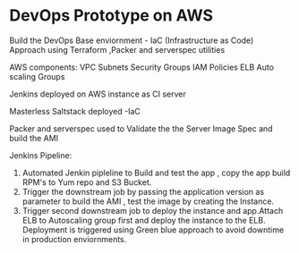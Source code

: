 # DevOps Prototype on AWS 

Build the DevOps Base enviornment - IaC (Infrastructure as Code) Approach using Terraform ,Packer and serverspec utilities

AWS components: 
   VPC 
   Subnets 
   Security Groups 
   IAM Policies 
   ELB 
   Auto scaling Groups 
   
 Jenkins deployed on AWS instance as CI server 
 
Masterless Saltstack deployed -IaC

Packer and serverspec used to Validate the the Server Image Spec and build the AMI

Jenkins Pipeline:
1) Automated Jenkin pipleline to Build and test the app , copy the app build RPM's  to Yum repo and S3 Bucket.
2) Trigger the downstream job by passing the application version as parameter to build the AMI , test the image by creating the Instance.
3) Trigger second downstream job to deploy the instance and app.Attach ELB to Autoscaling group first and deploy the instance to the ELB. Deployment is triggered using Green blue approach to avoid downtime in production enviornments.
